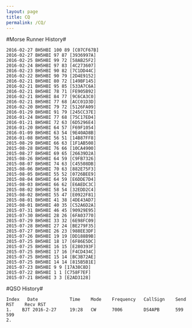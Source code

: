 ```yaml
---
layout: page
title: CQ
permalink: /CQ/
---
```


#Morse Runner History#

	2016-02-27 BH5HBI 100 89 [C07CF67B]
	2016-02-27 BH5HBI 97 87 [3936997A]
	2016-02-25 BH5HBI 99 72 [58AB25F2]
	2016-02-24 BH5HBI 97 83 [4C273607]
	2016-02-23 BH5HBI 90 82 [7C1DD44C]
	2016-02-22 BH5HBI 90 79 [2D4E9152]
	2016-02-21 BH5HBI 80 72 [149BF145]
	2016-02-21 BH5HBI 95 85 [533A7C6A]
	2016-02-21 BH5HBI 78 71 [FE905B92]
	2016-02-21 BH5HBI 84 77 [9C6CA3C0]
	2016-02-21 BH5HBI 77 68 [ACC01D3D]
	2016-02-20 BH5HBI 79 72 [5126FA09]
	2016-01-29 BH5HBI 91 79 [245CC37E]
	2016-01-24 BH5HBI 77 68 [75C17ED4]
	2016-01-21 BH5HBI 72 63 [6D5296E4]
	2016-01-20 BH5HBI 64 57 [F69F1054]
	2016-01-09 BH5HBI 63 54 [9E40AD8B]
	2016-01-08 BH5HBI 56 51 [14B87FF8]
	2015-08-29 BH5HBI 66 63 [1F1AB508]
	2015-08-28 BH5HBI 76 66 [10CA4900]
	2015-08-27 BH5HBI 69 65 [26639D2A]
	2015-08-26 BH5HBI 64 59 [C9FB7326]
	2015-08-07 BH5HBI 74 63 [C45508DB]
	2015-08-06 BH5HBI 70 63 [882E75F3]
	2015-08-05 BH5HBI 55 52 [0726BEE9]
	2015-08-04 BH5HBI 64 59 [E6DDE7D4]
	2015-08-03 BH5HBI 66 62 [E6AEDC3C]
	2015-08-02 BH5HBI 58 54 [32EDD2C4]
	2015-08-02 BH5HBI 55 47 [E0922F81]
	2015-08-01 BH5HBI 41 38 [4DE43AD7]
	2015-08-01 BH5HBI 40 35 [C52A6D2A]
	2015-07-31 BH5HBI 46 45 [90929E95]
	2015-07-30 BH5HBI 28 26 [6FA03770]
	2015-07-29 BH5HBI 33 32 [6E98FC09]
	2015-07-28 BH5HBI 27 24 [BE279F35]
	2015-07-27 BH5HBI 26 23 [988EE3DF]
	2015-07-26 BH5HBI 19 19 [DD188B9B]
	2015-07-25 BH5HBI 18 17 [6F86E5DC]
	2015-07-25 BH5HBI 16 15 [E280393F]
	2015-07-25 BH5HBI 17 16 [F4CD434C]
	2015-07-25 BH5HBI 15 14 [BC3B72AE]
	2015-07-25 BH5HBI 14 14 [815B5B1E]
	2015-07-23 BH5HBI 9 9 [17A38C8D]
	2015-07-22 BH5HBI 1 1 [C758F7EF]
	2015-07-21 BH5HBI 3 3 [E2AD3128]

#QSO History#

	Index 	Date			Time	Mode	Frequency	CallSign	Send RST	Recv RST
	1.	  BJT 2016-2-27		19:28	CW		7006		DS4APB		599			599
	2.	  

